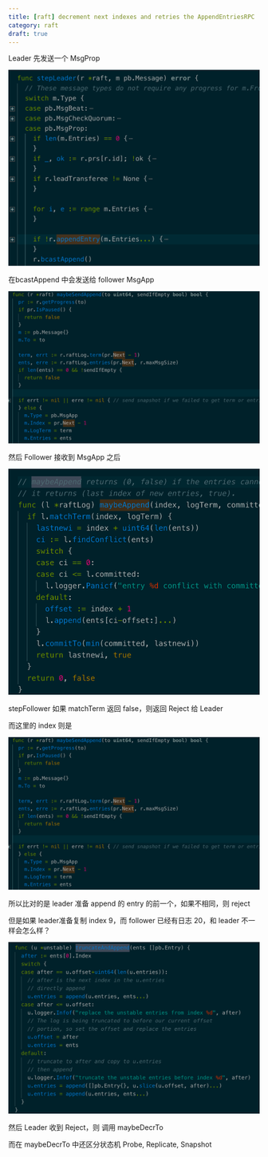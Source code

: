 ```yaml
---
title: [raft] decrement next indexes and retries the AppendEntriesRPC
category: raft
draft: true
---
```



Leader 先发送一个 MsgProp

![](/asserts/raft4.png)

在bcastAppend 中会发送给 follower MsgApp

![](/asserts/raft5.png)

然后 Follower 接收到 MsgApp 之后

![](/asserts/raft6.png)

stepFollower 如果 matchTerm 返回 false，则返回 Reject 给 Leader

而这里的 index 则是

![](/asserts/raft7.png)

所以比对的是 leader 准备 append 的 entry 的前一个，如果不相同，则 reject

但是如果 leader准备复制 index 9，而  follower 已经有日志 20，和 leader 不一样会怎么样？

![](/asserts/raft8.png)

然后 Leader 收到 Reject，则 调用 maybeDecrTo

而在 maybeDecrTo 中还区分状态机 Probe, Replicate, Snapshot
